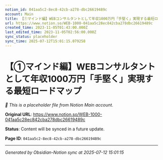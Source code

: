 ```yaml
---
notion_id: 041aa5c2-8ec8-42cb-a278-dbc26619489c
account: Main
title: 【①マインド編】WEBコンサルタントとして年収1000万円「手堅く」実現する最短ロードマップ
url: https://www.notion.so/WEB-1000-041aa5c28ec842cba278dbc26619489c
created_time: 2023-11-05T01:43:00.000Z
last_edited_time: 2023-11-05T02:56:00.000Z
sync_status: placeholder
sync_time: 2025-07-12T15:01:15.079258
---
```


# 【①マインド編】WEBコンサルタントとして年収1000万円「手堅く」実現する最短ロードマップ

*🔄 This is a placeholder file from Notion Main account.*

**Original URL**: https://www.notion.so/WEB-1000-041aa5c28ec842cba278dbc26619489c

**Status**: Content will be synced in a future update.

**Page ID**: `041aa5c2-8ec8-42cb-a278-dbc26619489c`

---

*Generated by Obsidian-Notion sync at 2025-07-12 15:01:15*
